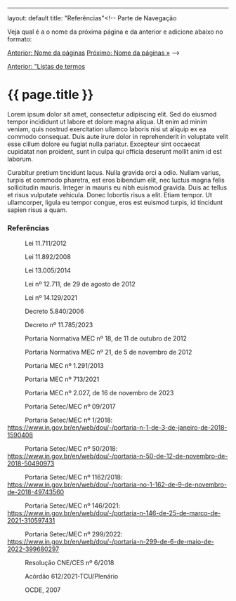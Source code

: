 ---
layout: default
title: "Referências"<!-- Parte de Navegação

Veja qual é a o nome da próxima página e da anterior e adicione abaixo no formato:

[Anterior: Nome da páginas](/documentacao/caminho_do_arquivo)
[Próximo: Nome da páginas »](/documentacao/caminho_do_arquivo) 
-->

[Anterior: "Listas de termos](/documentacao/termos/termos)


# {{ page.title }}

Lorem ipsum dolor sit amet, consectetur adipiscing elit. Sed do eiusmod tempor incididunt ut labore et dolore magna aliqua. Ut enim ad minim veniam, quis nostrud exercitation ullamco laboris nisi ut aliquip ex ea commodo consequat. Duis aute irure dolor in reprehenderit in voluptate velit esse cillum dolore eu fugiat nulla pariatur. Excepteur sint occaecat cupidatat non proident, sunt in culpa qui officia deserunt mollit anim id est laborum.

Curabitur pretium tincidunt lacus. Nulla gravida orci a odio. Nullam varius, turpis et commodo pharetra, est eros bibendum elit, nec luctus magna felis sollicitudin mauris. Integer in mauris eu nibh euismod gravida. Duis ac tellus et risus vulputate vehicula. Donec lobortis risus a elit. Etiam tempor. Ut ullamcorper, ligula eu tempor congue, eros est euismod turpis, id tincidunt sapien risus a quam.

### Referências
 <td colspan="2" style="text-align: justify; white-space: pre-line; line-height: 1.6;">

  <p style="text-indent: 40px;">Lei 11.711/2012</p>
        <p style="text-indent: 40px;">Lei 11.892/2008</p>
        <p style="text-indent: 40px;">Lei 13.005/2014</p>
        <p style="text-indent: 40px;">Lei nº 12.711, de 29 de agosto de 2012</p>
        <p style="text-indent: 40px;">Lei nº 14.129/2021</p>
        <p style="text-indent: 40px;">Decreto 5.840/2006</p>
        <p style="text-indent: 40px;">Decreto nº 11.785/2023</p>
        <p style="text-indent: 40px;">Portaria Normativa MEC nº 18, de 11 de outubro de 2012</p>
        <p style="text-indent: 40px;">Portaria Normativa MEC nº 21, de 5 de novembro de 2012</p>
        <p style="text-indent: 40px;">Portaria MEC nº 1.291/2013</p>
        <p style="text-indent: 40px;">Portaria MEC nº 713/2021</p>
        <p style="text-indent: 40px;">Portaria MEC nº 2.027, de 16 de novembro de 2023</p>
        <p style="text-indent: 40px;">Portaria Setec/MEC nº 09/2017</p>

  <p style="text-indent: 40px;">
  Portaria Setec/MEC nº 1/2018: 
  <a href="https://www.in.gov.br/en/web/dou/-/portaria-n-1-de-3-de-janeiro-de-2018-1590408" target="_blank">
  https://www.in.gov.br/en/web/dou/-/portaria-n-1-de-3-de-janeiro-de-2018-1590408
   </a>
</p>
  <p style="text-indent: 40px;">
   Portaria Setec/MEC nº 50/2018: 
  <a href="https://www.in.gov.br/en/web/dou/-/portaria-n-50-de-12-de-novembro-de-2018-50490973" target="_blank">
   https://www.in.gov.br/en/web/dou/-/portaria-n-50-de-12-de-novembro-de-2018-50490973
  </a>
   </p>

   <p style="text-indent: 40px;">
  Portaria Setec/MEC nº 1162/2018: 
  <a href="https://www.in.gov.br/en/web/dou/-/portaria-no-1-162-de-9-de-novembro-de-2018-49743560" target="_blank">
   https://www.in.gov.br/en/web/dou/-/portaria-no-1-162-de-9-de-novembro-de-2018-49743560
   </a>
        </p>

   <p style="text-indent: 40px;">
  Portaria Setec/MEC nº 146/2021: 
  <a href="https://www.in.gov.br/en/web/dou/-/portaria-n-146-de-25-de-marco-de-2021-310597431" target="_blank">
  https://www.in.gov.br/en/web/dou/-/portaria-n-146-de-25-de-marco-de-2021-310597431
   </a>
   </p>

  <p style="text-indent: 40px;">     
  Portaria Setec/MEC nº 299/2022: 
 <a href="https://www.in.gov.br/en/web/dou/-/portaria-n-299-de-6-de-maio-de-2022-399680297" target="_blank">
  https://www.in.gov.br/en/web/dou/-/portaria-n-299-de-6-de-maio-de-2022-399680297
   </a>
   </p>
   <p style="text-indent: 40px;">Resolução CNE/CES nº 6/2018</p>
  <p style="text-indent: 40px;">Acórdão 612/2021-TCU/Plenário</p>
  <p style="text-indent: 40px;">OCDE, 2007</p>

   </td>
    </tr>
  </tbody>
</table>
